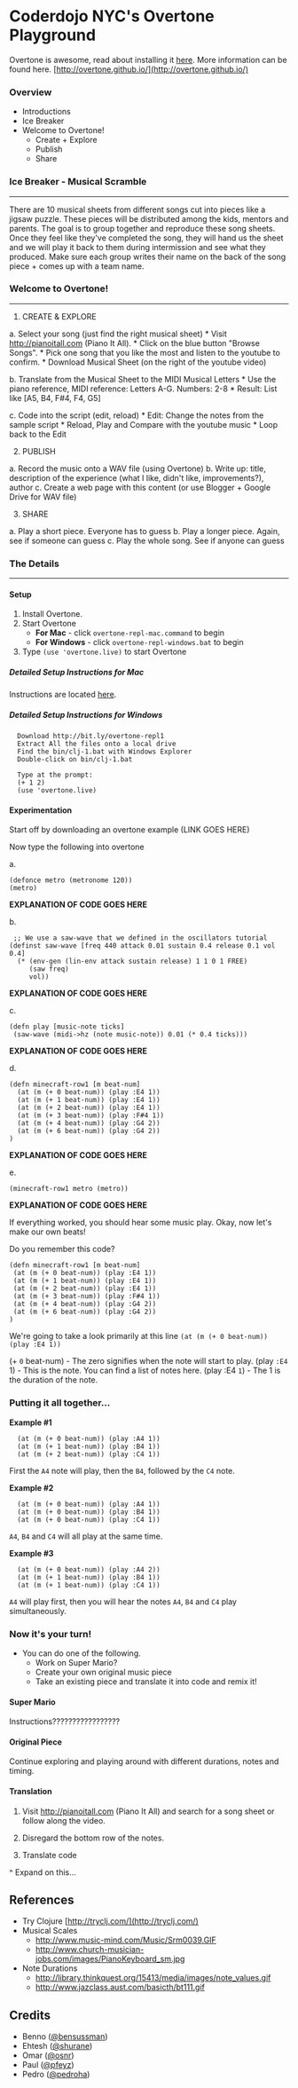 # Coderdojo NYC's Overtone Playground
Overtone is awesome, read about installing it [here](https://github.com/overtone/overtone/wiki/Installing-Overtone). More information can be found here. [http://overtone.github.io/](http://overtone.github.io/)


### Overview

* Introductions
* Ice Breaker
* Welcome to Overtone!
  * Create + Explore
  * Publish
  * Share

### Ice Breaker - Musical Scramble
---
There are 10 musical sheets from different songs cut into pieces like a jigsaw puzzle. These pieces will be distributed among the kids, mentors and parents. The goal is to group together and reproduce these song sheets. Once they feel like they've completed the song, they will hand us the sheet and we will play it back to them during intermission and see what they produced. Make sure each group writes their name on the back of the song piece + comes up with a team name.


### Welcome to Overtone!
---

1. CREATE & EXPLORE

  a. Select your song (just find the right musical sheet)
    * Visit http://pianoitall.com (Piano It All).
    * Click on the blue button "Browse Songs".
    * Pick one song that you like the most and listen to the youtube to confirm.
    * Download Musical Sheet (on the right of the youtube video)
    
  b. Translate from the Musical Sheet to the MIDI Musical Letters
    * Use the piano reference, MIDI reference: Letters A-G. Numbers: 2-8
    * Result: List like [A5, B4, F#4, F4, G5]
  
  c. Code into the script (edit, reload)
    * Edit: Change the notes from the sample script
    * Reload, Play and Compare with the youtube music
    * Loop back to the Edit

2. PUBLISH

  a. Record the music onto a WAV file (using Overtone)
  b. Write up: title, description of the experience (what I like, didn't like, improvements?), author
  c. Create a web page with this content (or use Blogger + Google Drive for WAV file)

3. SHARE
  
  a. Play a short piece. Everyone has to guess
  b. Play a longer piece. Again, see if someone can guess
  c. Play the whole song. See if anyone can guess
  
    
### The Details
---

#### Setup
1. Install Overtone.
2. Start Overtone
   * **For Mac** - click `overtone-repl-mac.command` to begin
   * **For Windows** - click `overtone-repl-windows.bat` to begin
3. Type `(use 'overtone.live)` to start Overtone

##### Detailed Setup Instructions for Mac

Instructions are located [here](https://github.com/CoderDojoNYC/overtone/blob/master/doc/mac-installation.mdown).

##### Detailed Setup Instructions for Windows

```
  Download http://bit.ly/overtone-repl1
  Extract All the files onto a local drive
  Find the bin/clj-1.bat with Windows Explorer
  Double-click on bin/clj-1.bat
  
  Type at the prompt:
  (+ 1 2)
  (use 'overtone.live)
```  


#### Experimentation
Start off by downloading an overtone example (LINK GOES HERE)

Now type the following into overtone

a. 
```
(defonce metro (metronome 120))
(metro)
```
**EXPLANATION OF CODE GOES HERE**

b.
```
 ;; We use a saw-wave that we defined in the oscillators tutorial
(definst saw-wave [freq 440 attack 0.01 sustain 0.4 release 0.1 vol 0.4] 
  (* (env-gen (lin-env attack sustain release) 1 1 0 1 FREE)
     (saw freq)
     vol))
 ```
**EXPLANATION OF CODE GOES HERE**
 
 c.
 ```
 (defn play [music-note ticks]
  (saw-wave (midi->hz (note music-note)) 0.01 (* 0.4 ticks)))
 ```
 **EXPLANATION OF CODE GOES HERE**


d.
```
(defn minecraft-row1 [m beat-num]
  (at (m (+ 0 beat-num)) (play :E4 1))
  (at (m (+ 1 beat-num)) (play :E4 1))
  (at (m (+ 2 beat-num)) (play :E4 1))
  (at (m (+ 3 beat-num)) (play :F#4 1))
  (at (m (+ 4 beat-num)) (play :G4 2))
  (at (m (+ 6 beat-num)) (play :G4 2))
)
```
 **EXPLANATION OF CODE GOES HERE**


e.
```
(minecraft-row1 metro (metro))
```
 **EXPLANATION OF CODE GOES HERE**

If everything worked, you should hear some music play. Okay, now let's make our own beats!

Do you remember this code?

 ```
(defn minecraft-row1 [m beat-num]
  (at (m (+ 0 beat-num)) (play :E4 1))
  (at (m (+ 1 beat-num)) (play :E4 1))
  (at (m (+ 2 beat-num)) (play :E4 1))
  (at (m (+ 3 beat-num)) (play :F#4 1))
  (at (m (+ 4 beat-num)) (play :G4 2))
  (at (m (+ 6 beat-num)) (play :G4 2))
)
```

We're going to take a look primarily at this line `(at (m (+ 0 beat-num)) (play :E4 1))`

(+ `0` beat-num) - The zero signifies when the note will start to play.
(play `:E4` 1) - This is the note. You can find a list of notes here.
(play :E4 `1`) - The 1 is the duration of the note.


### Putting it all together…

**Example #1**

```
  (at (m (+ 0 beat-num)) (play :A4 1))
  (at (m (+ 1 beat-num)) (play :B4 1))
  (at (m (+ 2 beat-num)) (play :C4 1))
```
 
First the `A4` note will play, then the `B4`, followed by the `C4` note.


**Example #2**

```
  (at (m (+ 0 beat-num)) (play :A4 1))
  (at (m (+ 0 beat-num)) (play :B4 1))
  (at (m (+ 0 beat-num)) (play :C4 1))
```
 
`A4`, `B4` and `C4` will all play at the same time.


**Example #3**

```
  (at (m (+ 0 beat-num)) (play :A4 2))
  (at (m (+ 1 beat-num)) (play :B4 1))
  (at (m (+ 1 beat-num)) (play :C4 1))
```
 
`A4` will play first, then you will hear the notes `A4`, `B4` and `C4` play simultaneously. 


### Now it's your turn!

- You can do one of the following.
  * Work on Super Mario?
  * Create your own original music piece
  * Take an existing piece and translate it into code and remix it!
  
#### Super Mario

Instructions?????????????????  

#### Original Piece

Continue exploring and playing around with different durations, notes and timing.

#### Translation

1) Visit http://pianoitall.com (Piano It All) and search for a song sheet or follow along the video.

2) Disregard the bottom row of the notes.

3) Translate code

^ Expand on this…


## References
* Try Clojure [http://tryclj.com/](http://tryclj.com/)
* Musical Scales
  * http://www.music-mind.com/Music/Srm0039.GIF
  * http://www.church-musician-jobs.com/images/PianoKeyboard_sm.jpg
* Note Durations
  * http://library.thinkquest.org/15413/media/images/note_values.gif
  * http://www.jazclass.aust.com/basicth/bt111.gif 


## Credits
* Benno ([@bensussman](http://github.com/bensussman))
* Ehtesh ([@shurane](http://github.com/shurane))
* Omar ([@osnr](http://github.com/osnr))
* Paul ([@pfeyz](http://github.com/pfeyz))
* Pedro ([@pedroha](http://github.com/pedroha))
